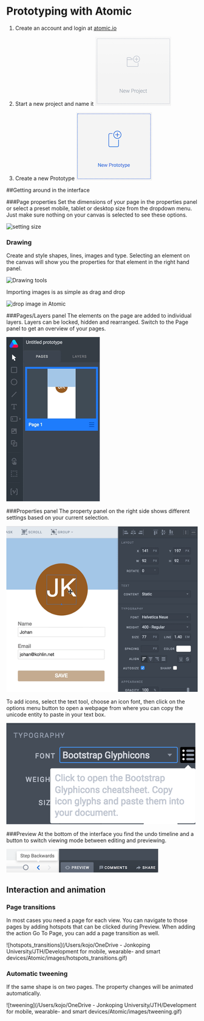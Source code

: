# Prototyping with Atomic 

1. Create an account and login at [atomic.io](atomic.io) 
2. Start a new project and name it
![new_project](images/new_project.png)

3. Create a new Prototype
![new_proto](images/new_proto.png)

##Getting around in the interface

###Page properties
Set the dimensions of your page in the properties panel or select a preset mobile, tablet or desktop size from the dropdown menu. Just make sure nothing on your canvas is selected to see these options. 

![setting size](https://s3.amazonaws.com/uploads.intercomcdn.com/i/o/13213526/092667ca12a4519cc905a608/Replace_image_Copy_2.jpg)

### Drawing

Create and style shapes, lines, images and type. Selecting an element on the canvas will show you the properties for that element in the right hand panel. 

![Drawing tools](https://uploads.intercomcdn.com/i/o/14605805/3e6fffd2f9bb56a0ccdc6c93/Drawing+tools.jpg)

Importing images is as simple as drag and drop

![drop image in Atomic](https://s3.amazonaws.com/uploads.intercomcdn.com/i/o/13213566/b3e6a277c6d5e8ce7ed4f2cb/drag-n-drop3.gif)

###Pages/Layers panel
The elements on the page are added to individual layers. Layers can be locked, hidden and rearranged.  Switch to the Page panel to get an overview of your pages.

![pages_layers](images/pages_layers.gif)

###Properties panel
The property panel on the right side shows different settings based on your current selection. 

![properties](images/properties.gif)

To add icons, select the text tool, choose an icon font, then click on the options menu button to open a webpage from where you can copy the unicode entity to paste in your text box.

![icons](images/icons.png)

###Preview
At the bottom of the interface you find the undo timeline and a button to switch viewing mode between editing and previewing. 

![preview](images/preview.png)



## Interaction and animation

### Page transitions

In most cases you need a page for each view. You can navigate to those pages by adding hotspots that can be clicked during Preview. When adding the action Go To Page, you can add a page transition as well.

![hotspots_transitions](/Users/kojo/OneDrive - Jonkoping University/JTH/Development for mobile, wearable- and smart devices/Atomic/images/hotspots_transitions.gif)

### Automatic tweening

If the same shape is on two pages. The property changes will be animated automatically.

![tweening](/Users/kojo/OneDrive - Jonkoping University/JTH/Development for mobile, wearable- and smart devices/Atomic/images/tweening.gif)

